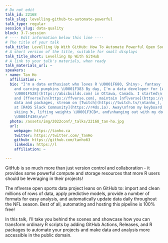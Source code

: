 ```yaml
---
# Do not edit
talk_id: 22168
talk_slug: levelling-github-to-automate-powerful
talk_type: regular
session_slug: data-quality
block: 3-7-session
# ---- Edit information below this line ----
# The title of your talk
talk_title: Levelling Up With GitHub: How To Automate Powerful Open Source Data Projects For Free
# A short version of the title, suitable for small displays
talk_title_short: Levelling Up With GitHub
# A link to your talk's materials, when ready
talk_materials_url: ~
speakers:
- name: Tan Ho
  affiliation: ~
  bio: "I'm a data enthusiast who loves R \U0001F680, Shiny✨, fantasy football\n\U0001F3C8
    and carving pumpkins \U0001F383 By day, I'm a data developer for [ABIC\nBuilds
    \U0001F528](https://abicbuilds.com) in Ottawa, Canada. I started\n[DynastyProcess.com](https://dynastyprocess.com)
    and [ffverse]\n(https://ffverse.com), maintain [nflverse](https://github.com/\nnflverse)
    data and packages, stream on [Twitch](https://twitch.tv/\ntanho_), and mentor
    at [R4DS Slack Community](https://r4ds.io). Away\nfrom my keyboard, I enjoy rowing\U0001F6A3‍♂️,
    skiing ⛷, lifting weights \U0001F3CB️‍♂️, and\nhanging out with my dog Jasper
    \U0001F436\n\n"
  photo: /assets/img/2022conf/_talks/22168_tan-ho.jpg
  url:
    webpage: https://tanho.ca
    twitter: https://twitter.com/_TanHo
    github: https://github.com/tanho63
    linkedin: https://l
    affiliation: ~

---
```


<!-- ABSTRACT ----
Please write abstract below. You may use simple markdown (links, code style, bold, italics)
-->

GitHub is so much more than just version control and collaboration - it
provides some powerful compute and storage resources that more R users should be
leveraging in their projects!

The nflverse open sports data project leans on GitHub to: import and clean
millions of rows of data, apply predictive models, provide a number of formats
for easy analysis, and automatically update data daily throughout the NFL
season. Best of all, automating and hosting this pipeline is 100% free!

In this talk, I'll take you behind the scenes and showcase how you can transform
ordinary R scripts by adding GitHub Actions, Releases, and R packages to
automate your projects and make data and analysis more accessible in the public
domain.
